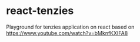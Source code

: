 # react-tenzies
Playground for tenzies application on react based on https://www.youtube.com/watch?v=bMknfKXIFA8
